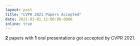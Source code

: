 ```yaml
---
layout: post
title: "CVPR 2021 Papers Accepted"
date: 2021-03-01 12:00:00-0000
inline: true
---
```


**2** papers with **1** oral presentations got accepted by CVPR 2021.


